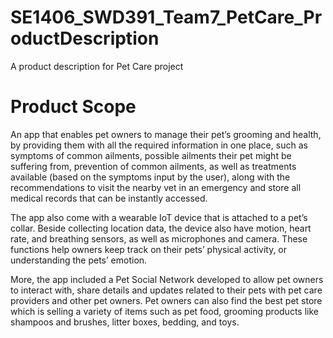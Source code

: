 # SE1406_SWD391_Team7_PetCare_ProductDescription

A product description for Pet Care project

# Product Scope

An app that enables pet owners to manage their pet’s grooming and health, by providing them with all the required information in one place, such as symptoms of common ailments, possible ailments their pet might be suffering from, prevention of common ailments, as well as treatments available (based on the symptoms input by the user), along with the recommendations to visit the nearby vet in an emergency and store all medical records that can be instantly accessed.

The app also come with a wearable IoT device that is attached to a pet’s collar. Beside collecting location data, the device also have motion, heart rate, and breathing sensors, as well as microphones and camera. These functions help owners keep track on their pets’ physical activity, or understanding the pets’ emotion.

More, the app included a Pet Social Network developed to allow pet owners to interact with, share details and updates related to their pets with pet care providers and other pet owners. Pet owners can also find the best pet store which is selling a variety of items such as pet food, grooming products like shampoos and brushes, litter boxes, bedding, and toys.
